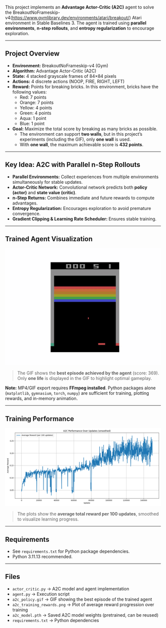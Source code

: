 This project implements an **Advantage Actor-Critic (A2C)** agent to solve the BreakoutNoFrameskip-v4(https://www.gymlibrary.dev/environments/atari/breakout/) Atari environment in Stable Baselines 3. The agent is trained using **parallel environments**, **n-step rollouts**, and **entropy regularization** to encourage exploration.

---

## Project Overview
- **Environment:** BreakoutNoFrameskip-v4 (Gym)  
- **Algorithm:** Advantage Actor-Critic (A2C)  
- **State:** 4 stacked grayscale frames of 84×84 pixels  
- **Actions:** 4 discrete actions (NOOP, FIRE, RIGHT, LEFT)  
- **Reward:** Points for breaking bricks. In this environment, bricks have the following values:
  - Red: 7 points  
  - Orange: 7 points  
  - Yellow: 4 points  
  - Green: 4 points  
  - Aqua: 1 point  
  - Blue: 1 point  
- **Goal:** Maximize the total score by breaking as many bricks as possible.  
  - The environment can support **two walls**, but in this project’s experiments (including the GIF), only **one wall** is used.  
  - With **one wall**, the maximum achievable score is **432 points**.

---

## Key Idea: A2C with Parallel n-Step Rollouts
- **Parallel Environments:** Collect experiences from multiple environments simultaneously for stable updates.  
- **Actor-Critic Network:** Convolutional network predicts both **policy (actor)** and **state value (critic)**.  
- **n-Step Returns:** Combines immediate and future rewards to compute advantages.  
- **Entropy Regularization:** Encourages exploration to avoid premature convergence.  
- **Gradient Clipping & Learning Rate Scheduler:** Ensures stable training.

---

## Trained Agent Visualization

![Trained Breakout Agent](a2c_policy.gif)  

> The GIF shows the **best episode achieved by the agent** (score: 369).  
> Only **one life** is displayed in the GIF to highlight optimal gameplay.

**Note:** MP4/GIF export requires **FFmpeg installed**. Python packages alone (`matplotlib`, `gymnasium`, `torch`, `numpy`) are sufficient for training, plotting rewards, and in-memory animation.

---

## Training Performance

![Training Rewards](a2c_training_rewards.png) 

> The plots show the **average total reward per 100 updates**, smoothed to visualize learning progress.

---

## Requirements

- See `requirements.txt` for Python package dependencies.  
- Python 3.11.13 recommended.

---

## Files
- `actor_critic.py` → A2C model and agent implementation
- `agent.py` → Execution script 
- `a2c_policy.gif` → GIF showing the best episode of the trained agent  
- `a2c_training_rewards.png` → Plot of average reward progression over training  
- `a2c_model.pth` → Saved A2C model weights (pretrained, can be reused)  
- `requirements.txt` → Python dependencies
